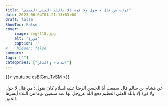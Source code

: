 ```yaml
---
title: "ثواب من قال لا حول ولا قوة إلا بالله العلي العظيم"
date: 2023-06-04T01:21:13+03:00
draft: false
ShowToc: False
cover:
    image: img/118.jpg
    alt: 'صورة'
    caption: ''
#    hidden: false
summary: 
tags: [""]
categories: ["الدعاء والذكر"]
---
```

{{< youtube csBlGm_TvSM >}}  
 <br>
عن هشام بن سالم
قال سمعت أبا الحسن الرضا عليه‌السلام كان يقول : من قال لا حول ولا قوة
إلا بالله العلي العظيم دفع الله عزوجل بها عنه سبعين نوعا من البلاء
أيسرها الخنق.

